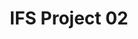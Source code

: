 ---
layout: post
title: "IFS Project 02"
description: IFS Project 02.
image: 'http://www.ifsworld.com/us/-/media/images/banners/home-page-banners-1116x600/heroapps10_webbanner_1116x600.ashx?h=600&la=en-US&w=1116'
category: 'ifs'
type: portfolio
tags:
- ifs
- c#
twitter_text: Lorem ipsum dolor sit amet, consectetur adipisicing elit.
introduction: Lorem ipsum dolor sit amet, consectetur adipisicing elit, sed do eiusmod tempor incididunt ut labore et dolore magna aliqua.
---